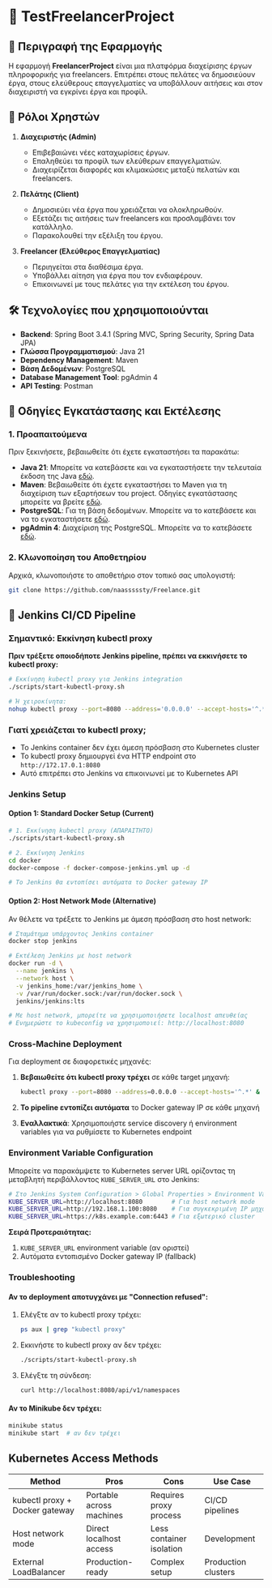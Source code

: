 # 📌 TestFreelancerProject

## 📖 Περιγραφή της Εφαρμογής
Η εφαρμογή **FreelancerProject** είναι μια πλατφόρμα διαχείρισης έργων πληροφορικής για freelancers. Επιτρέπει στους πελάτες να δημοσιεύουν έργα, στους ελεύθερους επαγγελματίες να υποβάλλουν αιτήσεις και στον διαχειριστή να εγκρίνει έργα και προφίλ.

## 👥 Ρόλοι Χρηστών
1. **Διαχειριστής (Admin)**
    - Επιβεβαιώνει νέες καταχωρίσεις έργων.
    - Επαληθεύει τα προφίλ των ελεύθερων επαγγελματιών.
    - Διαχειρίζεται διαφορές και κλιμακώσεις μεταξύ πελατών και freelancers.

2. **Πελάτης (Client)**
    - Δημοσιεύει νέα έργα που χρειάζεται να ολοκληρωθούν.
    - Εξετάζει τις αιτήσεις των freelancers και προσλαμβάνει τον κατάλληλο.
    - Παρακολουθεί την εξέλιξη του έργου.

3. **Freelancer (Ελεύθερος Επαγγελματίας)**
    - Περιηγείται στα διαθέσιμα έργα.
    - Υποβάλλει αίτηση για έργα που τον ενδιαφέρουν.
    - Επικοινωνεί με τους πελάτες για την εκτέλεση του έργου.

## 🛠️ Τεχνολογίες που χρησιμοποιούνται
- **Backend**: Spring Boot 3.4.1 (Spring MVC, Spring Security, Spring Data JPA)
- **Γλώσσα Προγραμματισμού**: Java 21
- **Dependency Management**: Maven
- **Βάση Δεδομένων**: PostgreSQL
- **Database Management Tool**: pgAdmin 4
- **API Testing**: Postman

## 🚀 Οδηγίες Εγκατάστασης και Εκτέλεσης

### 1. Προαπαιτούμενα
Πριν ξεκινήσετε, βεβαιωθείτε ότι έχετε εγκαταστήσει τα παρακάτω:
- **Java 21**: Μπορείτε να κατεβάσετε και να εγκαταστήσετε την τελευταία έκδοση της Java [εδώ](https://www.oracle.com/java/technologies/javase/jdk21-archive-downloads.html).
- **Maven**: Βεβαιωθείτε ότι έχετε εγκαταστήσει το Maven για τη διαχείριση των εξαρτήσεων του project. Οδηγίες εγκατάστασης μπορείτε να βρείτε [εδώ](https://maven.apache.org/install.html).
- **PostgreSQL**: Για τη βάση δεδομένων. Μπορείτε να το κατεβάσετε και να το εγκαταστήσετε [εδώ](https://www.postgresql.org/download/).
- **pgAdmin 4**: Διαχείριση της PostgreSQL. Μπορείτε να το κατεβάσετε [εδώ](https://www.pgadmin.org/download/).

### 2. Κλωνοποίηση του Αποθετηρίου
Αρχικά, κλωνοποιήστε το αποθετήριο στον τοπικό σας υπολογιστή:
```bash
git clone https://github.com/naasssssty/Freelance.git
```

## 🔧 Jenkins CI/CD Pipeline

### Σημαντικό: Εκκίνηση kubectl proxy
**Πριν τρέξετε οποιοδήποτε Jenkins pipeline, πρέπει να εκκινήσετε το kubectl proxy:**

```bash
# Εκκίνηση kubectl proxy για Jenkins integration
./scripts/start-kubectl-proxy.sh

# Ή χειροκίνητα:
nohup kubectl proxy --port=8080 --address='0.0.0.0' --accept-hosts='^.*' > kubectl-proxy.log 2>&1 &
```

### Γιατί χρειάζεται το kubectl proxy;
- Το Jenkins container δεν έχει άμεση πρόσβαση στο Kubernetes cluster
- Το kubectl proxy δημιουργεί ένα HTTP endpoint στο `http://172.17.0.1:8080`
- Αυτό επιτρέπει στο Jenkins να επικοινωνεί με το Kubernetes API

### Jenkins Setup

#### Option 1: Standard Docker Setup (Current)
```bash
# 1. Εκκίνηση kubectl proxy (ΑΠΑΡΑΙΤΗΤΟ)
./scripts/start-kubectl-proxy.sh

# 2. Εκκίνηση Jenkins
cd docker
docker-compose -f docker-compose-jenkins.yml up -d

# Το Jenkins θα εντοπίσει αυτόματα το Docker gateway IP
```

#### Option 2: Host Network Mode (Alternative)
Αν θέλετε να τρέξετε το Jenkins με άμεση πρόσβαση στο host network:

```bash
# Σταμάτημα υπάρχοντος Jenkins container
docker stop jenkins

# Εκτέλεση Jenkins με host network
docker run -d \
  --name jenkins \
  --network host \
  -v jenkins_home:/var/jenkins_home \
  -v /var/run/docker.sock:/var/run/docker.sock \
  jenkins/jenkins:lts

# Με host network, μπορείτε να χρησιμοποιήσετε localhost απευθείας
# Ενημερώστε το kubeconfig να χρησιμοποιεί: http://localhost:8080
```

### Cross-Machine Deployment

Για deployment σε διαφορετικές μηχανές:

1. **Βεβαιωθείτε ότι kubectl proxy τρέχει** σε κάθε target μηχανή:
   ```bash
   kubectl proxy --port=8080 --address=0.0.0.0 --accept-hosts='^.*' &
   ```

2. **Το pipeline εντοπίζει αυτόματα** το Docker gateway IP σε κάθε μηχανή

3. **Εναλλακτικά**: Χρησιμοποιήστε service discovery ή environment variables για να ρυθμίσετε το Kubernetes endpoint

### Environment Variable Configuration

Μπορείτε να παρακάμψετε το Kubernetes server URL ορίζοντας τη μεταβλητή περιβάλλοντος `KUBE_SERVER_URL` στο Jenkins:

```bash
# Στο Jenkins System Configuration > Global Properties > Environment Variables
KUBE_SERVER_URL=http://localhost:8080        # Για host network mode
KUBE_SERVER_URL=http://192.168.1.100:8080    # Για συγκεκριμένη IP μηχανής
KUBE_SERVER_URL=https://k8s.example.com:6443 # Για εξωτερικό cluster
```

**Σειρά Προτεραιότητας:**
1. `KUBE_SERVER_URL` environment variable (αν οριστεί)
2. Αυτόματα εντοπισμένο Docker gateway IP (fallback)

### Troubleshooting

#### Αν το deployment αποτυγχάνει με "Connection refused":
1. Ελέγξτε αν το kubectl proxy τρέχει:
   ```bash
   ps aux | grep "kubectl proxy"
   ```

2. Εκκινήστε το kubectl proxy αν δεν τρέχει:
   ```bash
   ./scripts/start-kubectl-proxy.sh
   ```

3. Ελέγξτε τη σύνδεση:
   ```bash
   curl http://localhost:8080/api/v1/namespaces
   ```

#### Αν το Minikube δεν τρέχει:
```bash
minikube status
minikube start  # αν δεν τρέχει
```

## Kubernetes Access Methods

| Method | Pros | Cons | Use Case |
|--------|------|------|----------|
| kubectl proxy + Docker gateway | Portable across machines | Requires proxy process | CI/CD pipelines |
| Host network mode | Direct localhost access | Less container isolation | Development |
| External LoadBalancer | Production-ready | Complex setup | Production clusters |
